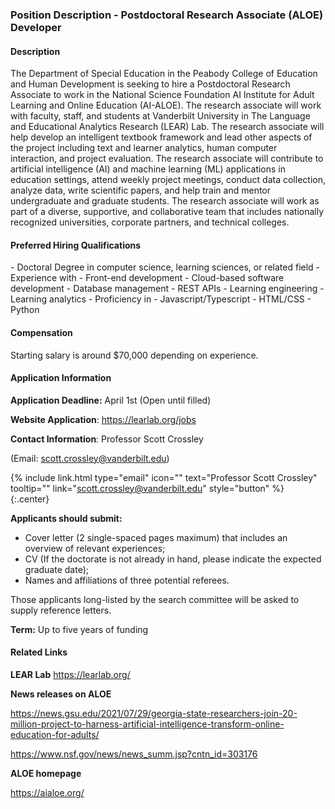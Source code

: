 <h3>Position Description - Postdoctoral Research Associate (ALOE) Developer</h3>

<h4>Description</h4> 

The Department of Special Education in the Peabody College of Education and Human Development is seeking to hire a Postdoctoral Research Associate to work in the National Science Foundation AI Institute for Adult Learning and Online Education (AI-ALOE). The research associate will work with faculty, staff, and students at Vanderbilt University in The Language and Educational Analytics Research (LEAR) Lab. The research associate will help develop an intelligent textbook framework and lead other aspects of the project including text and learner analytics, human computer interaction, and project evaluation. The research associate will contribute to artificial intelligence (AI) and machine learning (ML) applications in education settings, attend weekly project meetings, conduct data collection, analyze data, write scientific papers, and help train and mentor undergraduate and graduate students. The research associate will work as part of a diverse, supportive, and collaborative team that includes nationally recognized universities, corporate partners, and technical colleges. 

<h4>Preferred Hiring Qualifications</h4> 
- Doctoral Degree in computer science, learning sciences, or related field
- Experience with
  - Front-end development
  - Cloud-based software development
  - Database management
  - REST APIs
  - Learning engineering
  - Learning analytics
- Proficiency in
  - Javascript/Typescript
  - HTML/CSS
  - Python

<h4>Compensation</h4>

Starting salary is around $70,000 depending on experience.


<h4>Application Information</h4> 

**Application Deadline:** April 1st (Open until filled)

**Website Application**: https://learlab.org/jobs

**Contact Information**: Professor Scott Crossley

(Email: scott.crossley@vanderbilt.edu)

{%
  include link.html
  type="email"
  icon=""
  text="Professor Scott Crossley"
  tooltip=""
  link="scott.crossley@vanderbilt.edu"
  style="button"
%}
{:.center}

**Applicants should submit:**
- Cover letter (2 single-spaced pages maximum) that includes an overview of relevant experiences;
- CV (If the doctorate is not already in hand, please indicate the expected graduate date);
- Names and affiliations of three potential referees. 

Those applicants long-listed by the search committee will be asked to supply reference letters.

**Term:** Up to five years of funding

<h4>Related Links</h4>

**LEAR Lab** https://learlab.org/

**News releases on ALOE**  

https://news.gsu.edu/2021/07/29/georgia-state-researchers-join-20-million-project-to-harness-artificial-intelligence-transform-online-education-for-adults/

https://www.nsf.gov/news/news_summ.jsp?cntn_id=303176

**ALOE homepage**

https://aialoe.org/
